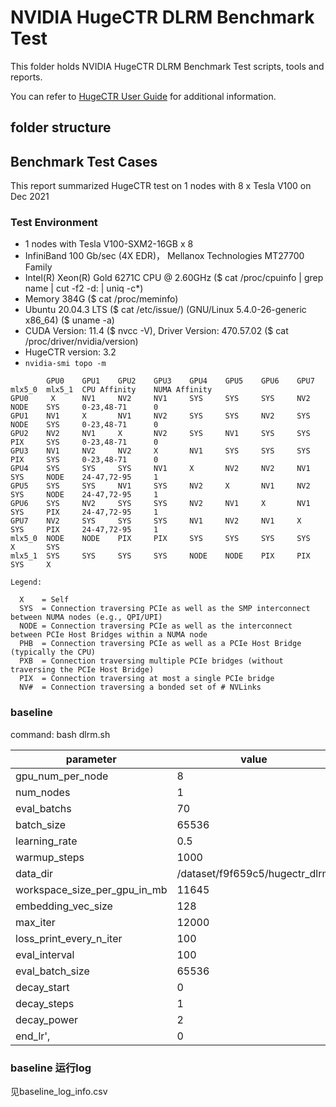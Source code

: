 # NVIDIA HugeCTR DLRM Benchmark Test 
This folder holds NVIDIA HugeCTR DLRM Benchmark Test scripts, tools and reports.

You can refer to [HugeCTR User Guide](https://github.com/NVIDIA/HugeCTR/blob/master/docs/hugectr_user_guide.md) for additional information.

## folder structure
## Benchmark Test Cases

This report summarized HugeCTR test on 1 nodes with 8 x Tesla V100 on Dec 2021

### Test Environment
- 1 nodes with Tesla V100-SXM2-16GB x 8
- InfiniBand 100 Gb/sec (4X EDR)， Mellanox Technologies MT27700 Family
- Intel(R) Xeon(R) Gold 6271C CPU @ 2.60GHz  ($ cat /proc/cpuinfo | grep name | cut -f2 -d: | uniq -c*)
- Memory 384G ($ cat /proc/meminfo)
- Ubuntu 20.04.3 LTS  ($  cat /etc/issue/) (GNU/Linux 5.4.0-26-generic x86_64)   ($  uname -a)
- CUDA Version: 11.4  ($  nvcc -V), Driver Version: 470.57.02  ($  cat /proc/driver/nvidia/version)
- HugeCTR version: 3.2
- `nvidia-smi topo -m`

```
		GPU0	GPU1	GPU2	GPU3	GPU4	GPU5	GPU6	GPU7	mlx5_0	mlx5_1	CPU Affinity    NUMA Affinity
GPU0	 X 		NV1	    NV2	    NV1	 	SYS		SYS		SYS		NV2		NODE	SYS		0-23,48-71		0
GPU1	NV1	 	X 		NV1		NV2		SYS		SYS		NV2		SYS		NODE	SYS		0-23,48-71		0
GPU2	NV2		NV1	 	X 		NV2		SYS		NV1		SYS		SYS		PIX		SYS		0-23,48-71		0
GPU3	NV1		NV2		NV2		X 		NV1		SYS		SYS		SYS		PIX		SYS		0-23,48-71		0
GPU4	SYS		SYS		SYS		NV1		X 		NV2		NV2		NV1		SYS		NODE	24-47,72-95		1
GPU5	SYS		SYS		NV1		SYS		NV2	 	X 		NV1		NV2		SYS		NODE	24-47,72-95		1
GPU6	SYS		NV2		SYS		SYS		NV2		NV1	 	X 		NV1		SYS		PIX		24-47,72-95		1
GPU7	NV2		SYS		SYS		SYS		NV1		NV2		NV1	 	X 		SYS		PIX		24-47,72-95		1
mlx5_0	NODE	NODE	PIX		PIX		SYS		SYS		SYS		SYS	 	X 		SYS		
mlx5_1	SYS		SYS		SYS		SYS		NODE	NODE	PIX		PIX		SYS	 	X 		

Legend:

  X    = Self
  SYS  = Connection traversing PCIe as well as the SMP interconnect between NUMA nodes (e.g., QPI/UPI)
  NODE = Connection traversing PCIe as well as the interconnect between PCIe Host Bridges within a NUMA node
  PHB  = Connection traversing PCIe as well as a PCIe Host Bridge (typically the CPU)
  PXB  = Connection traversing multiple PCIe bridges (without traversing the PCIe Host Bridge)
  PIX  = Connection traversing at most a single PCIe bridge
  NV#  = Connection traversing a bonded set of # NVLinks
```



### baseline 

command: bash dlrm.sh

| parameter                    | value                          |
| ---------------------------- | ------------------------------ |
| gpu_num_per_node             | 8                              |
| num_nodes                    | 1                              |
| eval_batchs                  | 70                             |
| batch_size                   | 65536                          |
| learning_rate                | 0.5                            |
| warmup_steps                 | 1000                           |
| data_dir                     | /dataset/f9f659c5/hugectr_dlrm |
| workspace_size_per_gpu_in_mb | 11645                          |
| embedding_vec_size           | 128                            |
| max_iter                     | 12000                          |
| loss_print_every_n_iter      | 100                            |
| eval_interval                | 100                            |
| eval_batch_size              | 65536                          |
| decay_start                  | 0                              |
| decay_steps                  | 1                              |
| decay_power                  | 2                              |
| end_lr',                     | 0                              |

### baseline 运行log

见baseline_log_info.csv

